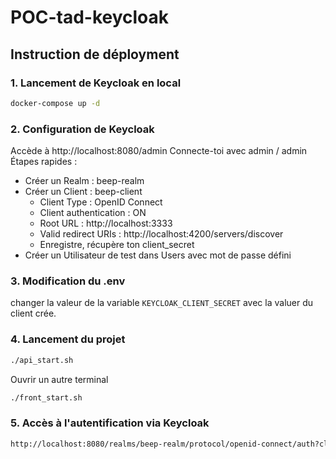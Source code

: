 # POC-tad-keycloak
## Instruction de déployment

### 1. Lancement de Keycloak en local 
```bash
docker-compose up -d
```

### 2. Configuration de Keycloak
Accède à http://localhost:8080/admin
Connecte-toi avec admin / admin
Étapes rapides :
* Créer un Realm : beep-realm
* Créer un Client : beep-client
    * Client Type : OpenID Connect
    * Client authentication : ON
    * Root URL : http://localhost:3333
    * Valid redirect URIs : http://localhost:4200/servers/discover
    * Enregistre, récupère ton client_secret
* Créer un Utilisateur de test dans Users avec mot de passe défini

### 3. Modification du .env
changer la valeur de la variable ```KEYCLOAK_CLIENT_SECRET``` avec la valuer du client crée.

### 4. Lancement du projet
```bash
./api_start.sh
```
Ouvrir un autre terminal 
```bash
./front_start.sh
```

### 5. Accès à l'autentification via Keycloak
```bash
http://localhost:8080/realms/beep-realm/protocol/openid-connect/auth?client_id=beep-client&response_type=code&scope=openid&redirect_uri=http://localhost:4200/servers/discover
```